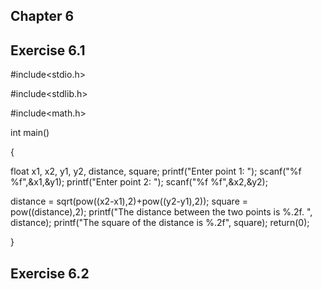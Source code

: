 ## Chapter 6 
## Exercise 6.1

#include<stdio.h> 

#include<stdlib.h> 

#include<math.h>

int main()

{

float x1, x2, y1, y2, distance, square;
printf("Enter point 1: "); 
scanf("%f %f",&x1,&y1);
printf("Enter point 2: ");
scanf("%f %f",&x2,&y2);

distance = sqrt(pow((x2-x1),2)+pow((y2-y1),2));
square = pow((distance),2);
 printf("The distance between the two points is %.2f. ", distance);
 printf("The square of the distance is %.2f", square);
 return(0);
 
 }

## Exercise 6.2
